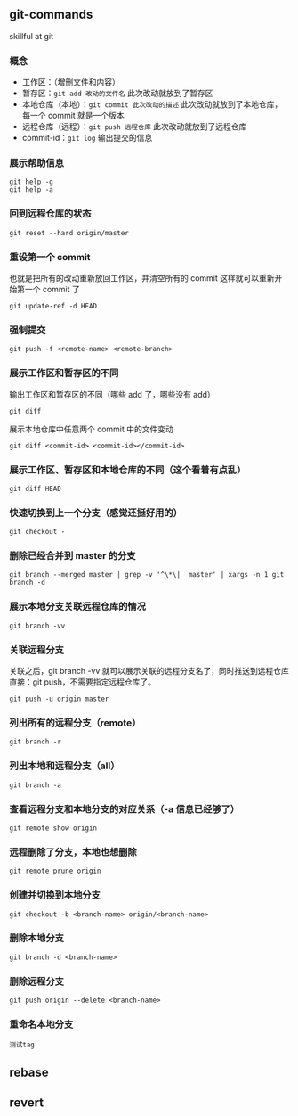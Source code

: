 ## git-commands

skillful at git

### 概念

- 工作区：（增删文件和内容）
- 暂存区：`git add 改动的文件名` 此次改动就放到了暂存区
- 本地仓库（本地）：`git commit 此次改动的描述` 此次改动就放到了本地仓库，每一个 commit 就是一个版本
- 远程仓库（远程）：`git push 远程仓库` 此次改动就放到了远程仓库
- commit-id：`git log` 输出提交的信息

### 展示帮助信息

    git help -g
    git help -a

### 回到远程仓库的状态

    git reset --hard origin/master

### 重设第一个 commit
也就是把所有的改动重新放回工作区，并清空所有的 commit 这样就可以重新开始第一个 commit 了 

    git update-ref -d HEAD

### 强制提交

    git push -f <remote-name> <remote-branch>

### 展示工作区和暂存区的不同

输出工作区和暂存区的不同（哪些 add 了，哪些没有 add）

    git diff

展示本地仓库中任意两个 commit 中的文件变动

    git diff <commit-id> <commit-id></commit-id>

### 展示工作区、暂存区和本地仓库的不同（这个看着有点乱）

    git diff HEAD

### 快速切换到上一个分支（感觉还挺好用的）

    git checkout - 

### 删除已经合并到 master 的分支

    git branch --merged master | grep -v '^\*\|  master' | xargs -n 1 git branch -d 

### 展示本地分支关联远程仓库的情况

    git branch -vv

### 关联远程分支
关联之后，git branch -vv 就可以展示关联的远程分支名了，同时推送到远程仓库直接：git push，不需要指定远程仓库了。

    git push -u origin master

### 列出所有的远程分支（remote）

    git branch -r

### 列出本地和远程分支（all）

    git branch -a

### 查看远程分支和本地分支的对应关系（-a 信息已经够了）

    git remote show origin

### 远程删除了分支，本地也想删除

    git remote prune origin

### 创建并切换到本地分支

    git checkout -b <branch-name> origin/<branch-name>

### 删除本地分支

    git branch -d <branch-name>

### 删除远程分支

    git push origin --delete <branch-name>

### 重命名本地分支

    测试tag

## rebase

## revert